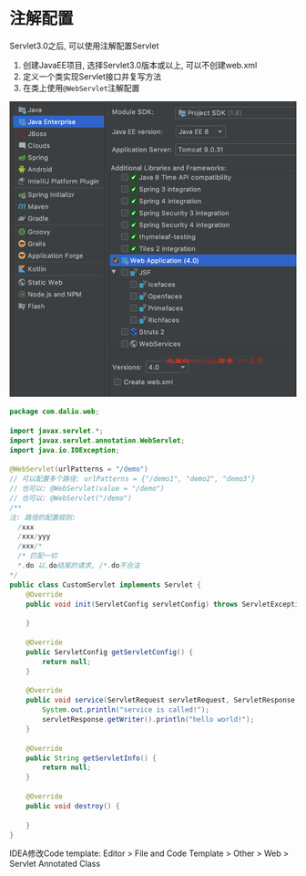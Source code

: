 # 注解配置

Servlet3.0之后, 可以使用注解配置Servlet  

1. 创建JavaEE项目, 选择Servlet3.0版本或以上, 可以不创建web.xml
2. 定义一个类实现Servlet接口并复写方法
3. 在类上使用`@WebServlet`注解配置  

![](images/11.png)

```java
package com.daliu.web;

import javax.servlet.*;
import javax.servlet.annotation.WebServlet;
import java.io.IOException;

@WebServlet(urlPatterns = "/demo") 
// 可以配置多个路径: urlPatterns = {"/demo1", "demo2", "demo3"}
// 也可以: @WebServlet(value = "/demo")
// 也可以: @WebServlet("/demo")
/**
注: 路径的配置规则:
  /xxx
  /xxx/yyy
  /xxx/*
  /* 匹配一切
  *.do 以.do结尾的请求, /*.do不合法
*/ 
public class CustomServlet implements Servlet {
    @Override
    public void init(ServletConfig servletConfig) throws ServletException {

    }

    @Override
    public ServletConfig getServletConfig() {
        return null;
    }

    @Override
    public void service(ServletRequest servletRequest, ServletResponse servletResponse) throws ServletException, IOException {
        System.out.println("service is called!");
        servletResponse.getWriter().println("hello world!");
    }

    @Override
    public String getServletInfo() {
        return null;
    }

    @Override
    public void destroy() {

    }
}
```

IDEA修改Code template: 
Editor > File and Code Template > Other > Web > Servlet Annotated Class